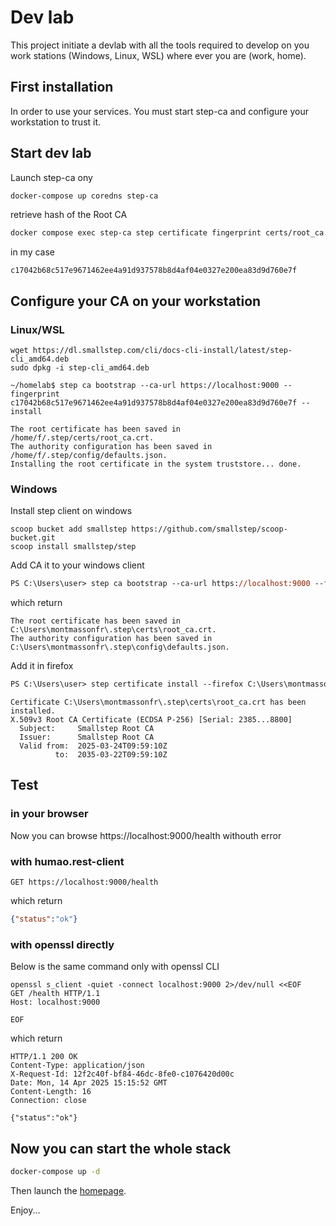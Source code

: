 # Dev lab

This project initiate a devlab with all the tools required to develop on you work stations (Windows, Linux, WSL) where ever you are (work, home).

## First installation

In order to use your services. You must start step-ca and configure your workstation to trust it.

## Start dev lab

Launch step-ca ony
```bash
docker-compose up coredns step-ca
```

retrieve hash of the Root CA
```bash
docker compose exec step-ca step certificate fingerprint certs/root_ca.crt
```

in my case
```fingerprint
c17042b68c517e9671462ee4a91d937578b8d4af04e0327e200ea83d9d760e7f
```

## Configure your CA on your workstation

### Linux/WSL

```
wget https://dl.smallstep.com/cli/docs-cli-install/latest/step-cli_amd64.deb
sudo dpkg -i step-cli_amd64.deb
```

```
~/homelab$ step ca bootstrap --ca-url https://localhost:9000 --fingerprint  c17042b68c517e9671462ee4a91d937578b8d4af04e0327e200ea83d9d760e7f --install
```

```
The root certificate has been saved in /home/f/.step/certs/root_ca.crt.
The authority configuration has been saved in /home/f/.step/config/defaults.json.
Installing the root certificate in the system truststore... done.
```

### Windows

Install step client on windows
```
scoop bucket add smallstep https://github.com/smallstep/scoop-bucket.git
scoop install smallstep/step
```

Add CA it to your windows client
```ps
PS C:\Users\user> step ca bootstrap --ca-url https://localhost:9000 --fingerprint c17042b68c517e9671462ee4a91d937578b8d4af04e0327e200ea83d9d760e7f 
```

which return
```
The root certificate has been saved in C:\Users\montmassonfr\.step\certs\root_ca.crt.
The authority configuration has been saved in C:\Users\montmassonfr\.step\config\defaults.json.
```

Add it in firefox
```ps
PS C:\Users\user> step certificate install --firefox C:\Users\montmassonfr\.step\certs\root_ca.crt
```

```
Certificate C:\Users\montmassonfr\.step\certs\root_ca.crt has been installed.
X.509v3 Root CA Certificate (ECDSA P-256) [Serial: 2385...8800]
  Subject:     Smallstep Root CA
  Issuer:      Smallstep Root CA
  Valid from:  2025-03-24T09:59:10Z
          to:  2035-03-22T09:59:10Z
```

## Test

### in your browser
Now you can browse https://localhost:9000/health withouth error


### with humao.rest-client
```http
GET https://localhost:9000/health
```

which return
```json
{"status":"ok"}
```

### with openssl directly 

Below is the same command only with openssl CLI
```shell
openssl s_client -quiet -connect localhost:9000 2>/dev/null <<EOF
GET /health HTTP/1.1
Host: localhost:9000

EOF
```

which return
```
HTTP/1.1 200 OK
Content-Type: application/json
X-Request-Id: 12f2c40f-bf84-46dc-8fe0-c1076420d00c
Date: Mon, 14 Apr 2025 15:15:52 GMT
Content-Length: 16
Connection: close

{"status":"ok"}
```

## Now you can start the whole stack

```bash
docker-compose up -d
```

Then launch the [homepage](https://homepage.localhost/).

Enjoy...